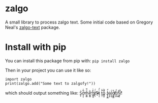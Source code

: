 # zalgo
A small library to process zalgo text. Some initial code based on Gregory Neal's [zalgo-text](https://github.com/gregoryneal/zalgo) package.

# Install with pip
You can install this package from pip with:
```pip install zalgo```

Then in your project you can use it like so:

    import zalgo
    print(zalgo.add("Some text to zalgofy!"))

which should output something like:
    S͈̝ͨơ̖̬͔͐̅ͤm̱̪͇̎̈́̋e̮͇̲̅͛̕ t͖͖̰̆̒̇҉̨e̛̙͔̍͗́x̷̶͓̅t̹̙̠͗ͤ́ t̲̦̦ͤͧ͢o͇̝̥͒́̏ z̷̢̬͚̪̾̈́a̧̯̙ͥl̨̯̘ͦg̸̛̰̻̲ͯ̎ǫ̺̦ͬͩͅf̖̰̰̉y̛͍̘̏̅̍!
